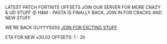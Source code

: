 LATEST PATCH FORTNITE OFFSETS
JOIN OUR SERVER FOR MORE CRAZY & UD STUFF 😍
H&M - PASTA IS FINALLY BACK, JOIN IN FOR CRACKS AND NEW STUFF

WE'RE BACK GUYYYSSSS [JOIN FOR EXCTING STUFF](https://discord.gg/zBpxa4ME5g)



ETA FOR NEW v30.02 OFFSETS: 1 - 2h
